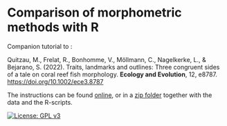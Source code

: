 # Comparison of morphometric methods with R

Companion tutorial to :  

Quitzau, M., Frelat, R., Bonhomme, V., Möllmann, C., Nagelkerke, L., & Bejarano, S. (2022). Traits, landmarks and outlines: Three congruent sides of a tale on coral reef fish morphology. **Ecology and Evolution**, 12, e8787. https://doi.org/10.1002/ece3.8787 

The instructions can be found [online](https://rfrelat.github.io/CoralFishes.html), or in a [zip folder](https://github.com/rfrelat/CoralFish/raw/master/CoralFishes.zip) together with the data and the R-scripts.  

[![License: GPL v3](https://img.shields.io/badge/License-GPLv3-blue.svg)](https://www.gnu.org/licenses/gpl-3.0)
